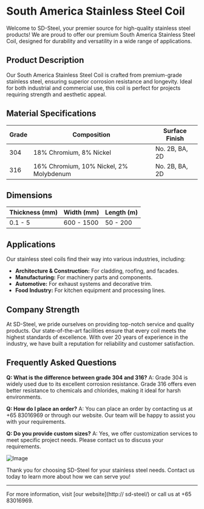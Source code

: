 # South America Stainless Steel Coil

Welcome to SD-Steel, your premier source for high-quality stainless steel products! We are proud to offer our premium South America Stainless Steel Coil, designed for durability and versatility in a wide range of applications.

## Product Description

Our South America Stainless Steel Coil is crafted from premium-grade stainless steel, ensuring superior corrosion resistance and longevity. Ideal for both industrial and commercial use, this coil is perfect for projects requiring strength and aesthetic appeal.

## Material Specifications

| Grade | Composition | Surface Finish |
|-------|-------------|----------------|
| 304   | 18% Chromium, 8% Nickel | No. 2B, BA, 2D |
| 316   | 16% Chromium, 10% Nickel, 2% Molybdenum | No. 2B, BA, 2D |

## Dimensions

| Thickness (mm) | Width (mm) | Length (m) |
|----------------|------------|------------|
| 0.1 - 5        | 600 - 1500 | 50 - 200   |

## Applications

Our stainless steel coils find their way into various industries, including:
- **Architecture & Construction:** For cladding, roofing, and facades.
- **Manufacturing:** For machinery parts and components.
- **Automotive:** For exhaust systems and decorative trim.
- **Food Industry:** For kitchen equipment and processing lines.

## Company Strength

At SD-Steel, we pride ourselves on providing top-notch service and quality products. Our state-of-the-art facilities ensure that every coil meets the highest standards of excellence. With over 20 years of experience in the industry, we have built a reputation for reliability and customer satisfaction.

## Frequently Asked Questions

**Q: What is the difference between grade 304 and 316?**
A: Grade 304 is widely used due to its excellent corrosion resistance. Grade 316 offers even better resistance to chemicals and chlorides, making it ideal for harsh environments.

**Q: How do I place an order?**
A: You can place an order by contacting us at +65 83016969 or through our website. Our team will be happy to assist you with your requirements.

**Q: Do you provide custom sizes?**
A: Yes, we offer customization services to meet specific project needs. Please contact us to discuss your requirements.

![Image](https://github.com/user-attachments/assets/2567258e-e124-4816-932d-1809bd27ef0b)

Thank you for choosing SD-Steel for your stainless steel needs. Contact us today to learn more about how we can serve you!

---

For more information, visit [our website](http:// sd-steel/) or call us at +65 83016969.